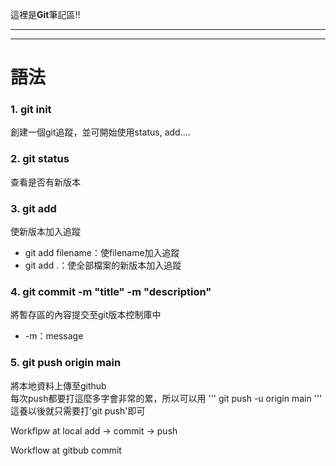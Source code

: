 這裡是**Git**筆記區!!<br>

-----
-----

語法
======

### 1. git init
創建一個git追蹤，並可開始使用status, add....<br>

### 2. git status
查看是否有新版本<br>

### 3. git add
使新版本加入追蹤<br>
+ git add filename：使filename加入追蹤<br>
+ git add .：使全部檔案的新版本加入追蹤<br>

### 4. git commit -m "title" -m "description"
將暫存區的內容提交至git版本控制庫中<br>
+ -m：message

### 5. git push origin main
將本地資料上傳至github<br>
每次push都要打這麼多字會非常的累，所以可以用
    '''
    git push -u origin main
    '''
這養以後就只需要打'git push'即可





Workflpw at local
add -> commit -> push

Workflow at gitbub
commit
